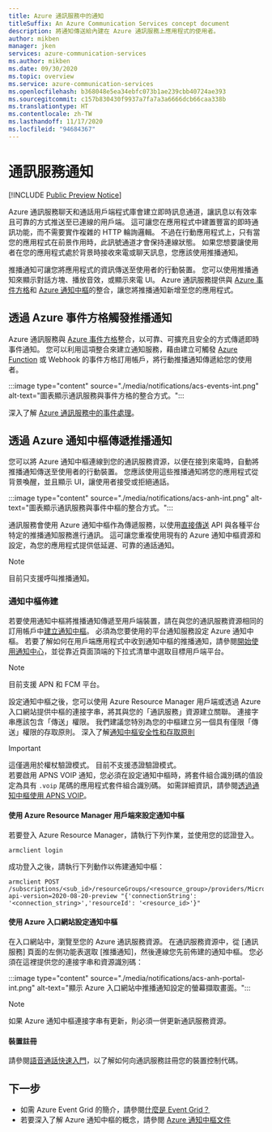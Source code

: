 ```yaml
---
title: Azure 通訊服務中的通知
titleSuffix: An Azure Communication Services concept document
description: 將通知傳送給內建在 Azure 通訊服務上應用程式的使用者。
author: mikben
manager: jken
services: azure-communication-services
ms.author: mikben
ms.date: 09/30/2020
ms.topic: overview
ms.service: azure-communication-services
ms.openlocfilehash: b368048e5ea34ebfc073b1ae239cbb40724ae393
ms.sourcegitcommit: c157b830430f9937a7fa7a3a6666dcb66caa338b
ms.translationtype: HT
ms.contentlocale: zh-TW
ms.lasthandoff: 11/17/2020
ms.locfileid: "94684367"
---
```

# <a name="communication-services-notifications"></a>通訊服務通知

[!INCLUDE [Public Preview Notice](../includes/public-preview-include.md)]

Azure 通訊服務聊天和通話用戶端程式庫會建立即時訊息通道，讓訊息以有效率且可靠的方式推送至已連線的用戶端。 這可讓您在應用程式中建置豐富的即時通訊功能，而不需要實作複雜的 HTTP 輪詢邏輯。 不過在行動應用程式上，只有當您的應用程式在前景作用時，此訊號通道才會保持連線狀態。 如果您想要讓使用者在您的應用程式處於背景時接收來電或聊天訊息，您應該使用推播通知。

推播通知可讓您將應用程式的資訊傳送至使用者的行動裝置。 您可以使用推播通知來顯示對話方塊、播放音效，或顯示來電 UI。 Azure 通訊服務提供與 [Azure 事件方格](https://docs.microsoft.com/azure/event-grid/overview)和 [Azure 通知中樞](https://docs.microsoft.com/azure/notification-hubs/notification-hubs-push-notification-overview)的整合，讓您將推播通知新增至您的應用程式。

## <a name="trigger-push-notifications-via-azure-event-grid"></a>透過 Azure 事件方格觸發推播通知

Azure 通訊服務與 [Azure 事件方格](https://azure.microsoft.com/services/event-grid/)整合，以可靠、可擴充且安全的方式傳遞即時事件通知。 您可以利用這項整合來建立通知服務，藉由建立可觸發 [Azure Function](https://docs.microsoft.com/azure/azure-functions/functions-overview) 或 Webhook 的事件方格訂用帳戶，將行動推播通知傳遞給您的使用者。

:::image type="content" source="./media/notifications/acs-events-int.png" alt-text="圖表顯示通訊服務與事件方格的整合方式。":::

深入了解 [Azure 通訊服務中的事件處理](./event-handling.md)。

## <a name="deliver-push-notifications-via-azure-notification-hubs"></a>透過 Azure 通知中樞傳遞推播通知

您可以將 Azure 通知中樞連線到您的通訊服務資源，以便在接到來電時，自動將推播通知傳送至使用者的行動裝置。 您應該使用這些推播通知將您的應用程式從背景喚醒，並且顯示 UI，讓使用者接受或拒絕通話。 

:::image type="content" source="./media/notifications/acs-anh-int.png" alt-text="圖表顯示通訊服務與事件中樞的整合方式。":::

通訊服務會使用 Azure 通知中樞作為傳遞服務，以使用[直接傳送](https://docs.microsoft.com/rest/api/notificationhubs/direct-send) API 與各種平台特定的推播通知服務進行通訊。 這可讓您重複使用現有的 Azure 通知中樞資源和設定，為您的應用程式提供低延遲、可靠的通話通知。

> [!NOTE]
> 目前只支援呼叫推播通知。

### <a name="notification-hub-provisioning"></a>通知中樞佈建 

若要使用通知中樞將推播通知傳遞至用戶端裝置，請在與您的通訊服務資源相同的訂用帳戶中[建立通知中樞](https://docs.microsoft.com/azure/notification-hubs/create-notification-hub-portal)。 必須為您要使用的平台通知服務設定 Azure 通知中樞。 若要了解如何在用戶端應用程式中收到通知中樞的推播通知，請參閱[開始使用通知中心](https://docs.microsoft.com/azure/notification-hubs/notification-hubs-android-push-notification-google-fcm-get-started)，並從靠近頁面頂端的下拉式清單中選取目標用戶端平台。

> [!NOTE]
> 目前支援 APN 和 FCM 平台。

設定通知中樞之後，您可以使用 Azure Resource Manager 用戶端或透過 Azure 入口網站提供中樞的連接字串，將其與您的「通訊服務」資源建立關聯。 連接字串應該包含「傳送」權限。 我們建議您特別為您的中樞建立另一個具有僅限「傳送」權限的存取原則。 深入了解[通知中樞安全性和存取原則](https://docs.microsoft.com/azure/notification-hubs/notification-hubs-push-notification-security)

> [!IMPORTANT]
> 這僅適用於權杖驗證模式。 目前不支援憑證驗證模式。  
若要啟用 APNS VOIP 通知，您必須在設定通知中樞時，將套件組合識別碼的值設定為具有 `.voip` 尾碼的應用程式套件組合識別碼。 如需詳細資訊，請參閱[透過通知中樞使用 APNS VOIP](https://docs.microsoft.com/azure/notification-hubs/voip-apns)。

#### <a name="using-the-azure-resource-manager-client-to-configure-the-notification-hub"></a>使用 Azure Resource Manager 用戶端來設定通知中樞

若要登入 Azure Resource Manager，請執行下列作業，並使用您的認證登入。

```console
armclient login
```

 成功登入之後，請執行下列動作以佈建通知中樞：

```console
armclient POST /subscriptions/<sub_id>/resourceGroups/<resource_group>/providers/Microsoft.Communication/CommunicationServices/<resource_id>/linkNotificationHub?api-version=2020-08-20-preview "{'connectionString': '<connection_string>','resourceId': '<resource_id>'}"
```

#### <a name="using-the-azure-portal-to-configure-the-notification-hub"></a>使用 Azure 入口網站設定通知中樞

在入口網站中，瀏覽至您的 Azure 通訊服務資源。 在通訊服務資源中，從 [通訊服務] 頁面的左側功能表選取 [推播通知]，然後連線您先前佈建的通知中樞。 您必須在這裡提供您的連接字串和資源識別碼：

:::image type="content" source="./media/notifications/acs-anh-portal-int.png" alt-text="顯示 Azure 入口網站中推播通知設定的螢幕擷取畫面。":::

> [!NOTE]
> 如果 Azure 通知中樞連接字串有更新，則必須一併更新通訊服務資源。

#### <a name="device-registration"></a>裝置註冊 

請參閱[語音通話快速入門](../quickstarts/voice-video-calling/getting-started-with-calling.md)，以了解如何向通訊服務註冊您的裝置控制代碼。

## <a name="next-steps"></a>下一步

* 如需 Azure Event Grid 的簡介，請參閱[什麼是 Event Grid？](https://docs.microsoft.com/azure/event-grid/overview)
* 若要深入了解 Azure 通知中樞的概念，請參閱 [Azure 通知中樞文件](https://docs.microsoft.com/azure/notification-hubs/)

